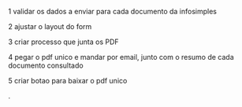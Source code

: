 1 validar os dados a enviar para cada documento da infosimples

2 ajustar o layout do form

3 criar processo que junta os PDF

4 pegar o pdf unico e mandar por email, junto com o resumo de cada documento consultado

5 criar botao para baixar o pdf unico

.